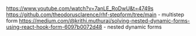 https://www.youtube.com/watch?v=7anLE_RoDwU&t=4749s
https://github.com/theodorusclarence/rhf-stepform/tree/main - multistep form
https://medium.com/@krithi.muthuraj/solving-nested-dynamic-forms-using-react-hook-form-6097b0072d48 - nested dynamic forms
